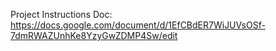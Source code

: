 Project Instructions Doc: https://docs.google.com/document/d/1EfCBdER7WiJUVsOSf-7dmRWAZUnhKe8YzyGwZDMP4Sw/edit
